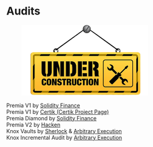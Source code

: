 # Audits

<figure><img src="../.gitbook/assets/architectural-engineering-home-construction-new-york-city-artframe-royalty-free-under-construction-removebg-preview (2).png" alt="" width="333"><figcaption></figcaption></figure>

Premia V1 by [Solidity Finance](https://solidity.finance/audits/Premia/)\
Premia V1 by [Certik (Certik Project Page)\
](https://skynet.certik.com/projects/premia)Premia Diamond by [Solidity Finance](https://solidity.finance/audits/PremiaDiamond/)\
Premia V2 by [Hacken](https://hacken.io/audits/premia-finance/)\
Knox Vaults by [Sherlock](https://app.sherlock.xyz/audits/contests/4) & [Arbitrary Execution](https://github.com/sherlock-audit/2022-09-knox-judging/blob/main/Audit\_Report.pdf)\
Knox Incremental Audit by [Arbitrary Execution](https://files.premia.finance/$/UeJhd)
